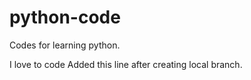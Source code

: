 # python-code
Codes for learning python.

I love to code
Added this line after creating local branch.
